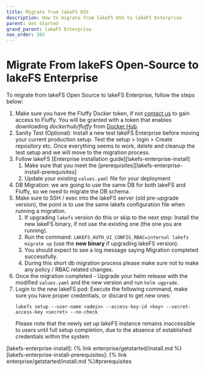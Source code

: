 ```yaml
---
title: Migrate from lakeFS OSS
description: How to migrate from lakeFS OSS to lakeFS Enterprise
parent: Get Started
grand_parent: lakeFS Enterprise
nav_order: 203
---
```


# Migrate From lakeFS Open-Source to lakeFS Enterprise

To migrate from lakeFS Open Source to lakeFS Enterprise, follow the steps below:

1. Make sure you have the Fluffy Docker token, if not [contact us](https://lakefs.io/contact-sales/) to gain access to Fluffy. You will be granted with a token that enables downloading *dockerhub/fluffy* from [Docker Hub](https://hub.docker.com/u/treeverse).
1. Sanity Test (Optional): Install a new test lakeFS Enterprise before moving your current production setup. Test the setup > login > Create repository etc. Once everything seems to work, delete and cleanup the test setup and we will move to the migration process.
1. Follow lakeFS [Enterprise installation guide][lakefs-enterprise-install]
   1. Make sure that you meet the [prerequisites][lakefs-enterprise-install-prerequisites]
   1. Update your existing `values.yaml` file for your deployment
1. DB Migration: we are going to use the same DB for both lakeFS and Fluffy, so we need to migrate the DB schema.
1. Make sure to SSH / exec into the lakeFS server (old pre-upgrade version), the point is to use the same lakefs configuration file when running a migration.
   1. If upgrading `lakefs` version do this or skip to the next step: Install the new lakeFS binary, if not use the existing one (the one you are running).
   1. Run the command: `LAKEFS_AUTH_UI_CONFIG_RBAC=internal lakefs migrate up` (use the **new binary** if upgrading lakeFS version).
   1. You should expect to see a log message saying Migration completed successfully.
   1. During this short db migration process please make sure not to make any policy / RBAC related changes.
1. Once the migration completed - Upgrade your helm release with the modified `values.yaml` and the new version and run `helm ugprade`.
1. Login to the new lakeFS pod: Execute the following command, make sure you have proper credentials, or discard to get new ones:
   ```shell
   lakefs setup --user-name <admin> --access-key-id <key> --secret-access-key <secret> --no-check
   ```
   Please note that the newly set up lakeFS instance remains inaccessible to users until full setup completion, due to the absence of established credentials within the system

[lakefs-enterprise-install]: {% link enterprise/getstarted/install.md %}
[lakefs-enterprise-install-prerequisites]: {% link enterprise/getstarted/install.md %}#prerequisites
